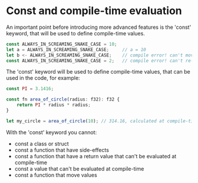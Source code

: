 # Const and compile-time evaluation

An important point before introducing more advanced features is the 'const' keyword, that will be used to define compile-time values.

```ts
const ALWAYS_IN_SCREAMING_SNAKE_CASE = 10;
let a = ALWAYS_IN_SCREAMING_SNAKE_CASE;     // a = 10
let b <- ALWAYS_IN_SCREAMING_SNAKE_CASE;    // compile error! can't move a const value
const ALWAYS_IN_SCREAMING_SNAKE_CASE = 2;   // compile error! can't re-define a const value
```

The 'const' keyword will be used to define compile-time values, that can be used in the code, for example:

```ts
const PI = 3.1416;

const fn area_of_circle(radius: f32): f32 {
    return PI * radius * radius;
}

let my_circle = area_of_circle(10); // 314.16, calculated at compile-time
```

With the 'const' keyword you cannot:

- const a class or struct
- const a function that have side-effects
- const a function that have a return value that can't be evaluated at compile-time
- const a value that can't be evaluated at compile-time
- const a function that move values
